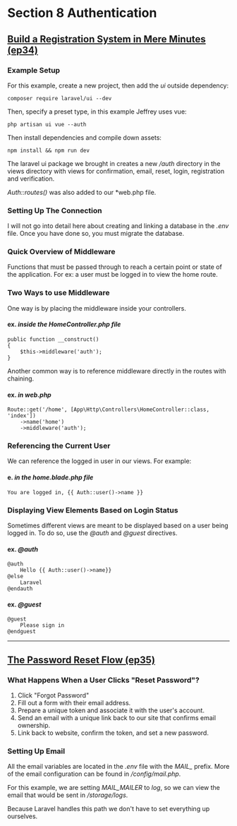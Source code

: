 # Section 8 Authentication

## [Build a Registration System in Mere Minutes (ep34)](https://laracasts.com/series/laravel-6-from-scratch/episodes/34?autoplay=true)

### Example Setup

For this example, create a new project, then add the *ui* outside dependency:

```
composer require laravel/ui --dev
```

Then, specify a preset type, in this example Jeffrey uses vue:

```
php artisan ui vue --auth
```

Then install dependencies and compile down assets:

```
npm install && npm run dev
```

The laravel ui package we brought in creates a new */auth* directory in the views directory with views for confirmation, email, reset, login, registration and verification.

*Auth::routes()* was also added to our *web.php file.

### Setting Up The Connection
I will not go into detail here about creating and linking a database in the *.env* file. Once you have done so, you must migrate the database.

### Quick Overview of Middleware
Functions that must be passed through to reach a certain point or state of the application. For ex: a user must be logged in to view the home route.

### Two Ways to use Middleware
One way is by placing the middleware inside your controllers.

#### ex. *inside the HomeController.php file*
```
public function __construct()
{
    $this->middleware('auth');
}
```

Another common way is to reference middleware directly in the routes with chaining.


#### ex. *in web.php*
```
Route::get('/home', [App\Http\Controllers\HomeController::class, 'index'])
    ->name('home')
    ->middleware('auth');
```

### Referencing the Current User
We can reference the logged in user in our views. For example:

#### e. *in the home.blade.php file*
```
You are logged in, {{ Auth::user()->name }}
```

### Displaying View Elements Based on Login Status
Sometimes different views are meant to be displayed based on a user being logged in. To do so, use the *@auth* and *@guest* directives.

#### ex. *@auth*
```
@auth
    Hello {{ Auth::user()->name}}
@else
    Laravel
@endauth
```

#### ex. *@guest*
```
@guest
    Please sign in
@endguest
```
---

## [The Password Reset Flow (ep35)](https://laracasts.com/series/laravel-6-from-scratch/episodes/35?autoplay=true)

### What Happens When a User Clicks "Reset Password"?
1. Click "Forgot Password"
2. Fill out a form with their email address.
3. Prepare a unique token and associate it with the user's account.
4. Send an email with a unique link back to our site that confirms email ownership.
5. Link back to website, confirm the token, and set a new password.

### Setting Up Email
All the email variables are located in the *.env* file with the *MAIL_* prefix. More of the email configuration can be found in */config/mail.php*.

For this example, we are setting *MAIL_MAILER* to *log*, so we can view the email that would be sent in */storage/logs*.

Because Laravel handles this path we don't have to set everything up ourselves.